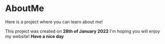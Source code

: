 # AboutMe
Here is a project where you can learn about me!

This project was created on **28th of January 2022**
I'm hoping you will enjoy my website! __Have a nice day__
